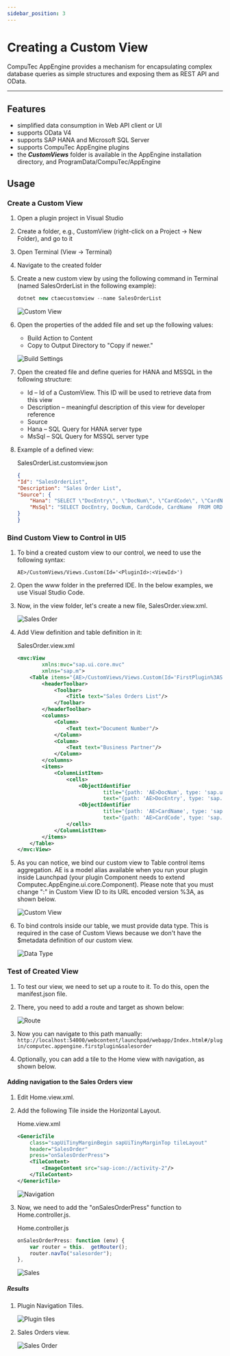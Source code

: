 ```yaml
---
sidebar_position: 3
---
```


# Creating a Custom View

CompuTec AppEngine provides a mechanism for encapsulating complex database queries as simple structures and exposing them as REST API and OData.

---

## Features

- simplified data consumption in Web API client or UI
- supports OData V4
- supports SAP HANA and Microsoft SQL Server
- supports CompuTec AppEngine plugins
- the <i>**CustomViews**</i> folder is available in the AppEngine installation directory, and ProgramData/CompuTec/AppEngine

## Usage

### Create a Custom View

1. Open a plugin project in Visual Studio
2. Create a folder, e.g., CustomView (right-click on a Project → New Folder), and go to it
3. Open Terminal (View → Terminal)
4. Navigate to the created folder
5. Create a new custom view by using the following command in Terminal (named SalesOrderList in the following example):

    ```javascript
    dotnet new ctaecustomview --name SalesOrderList
    ```

    ![Custom View](./media/creating-a-custom-view/custom-view-creating.webp)
6. Open the properties of the added file and set up the following values:

    - Build Action to Content
    - Copy to Output Directory to "Copy if newer."

    ![Build Settings](./media/creating-a-custom-view/build-settings.webp)
7. Open the created file and define queries for HANA and MSSQL in the following structure:

   - Id – Id of a CustomView. This ID will be used to retrieve data from this view
   - Description – meaningful description of this view for developer reference
   - Source
   - Hana – SQL Query for HANA server type
   - MsSql – SQL Query for MSSQL server type
8. Example of a defined view:

    SalesOrderList.customview.json

    ```json
    {
    "Id": "SalesOrderList",
    "Description": "Sales Order List",
    "Source": {
        "Hana": "SELECT \"DocEntry\", \"DocNum\", \"CardCode\", \"CardName\" FROM ORDR",
        "MsSql": "SELECT DocEntry, DocNum, CardCode, CardName  FROM ORDR"
    }
    }
    ```

### Bind Custom View to Control in UI5

1. To bind a created custom view to our control, we need to use the following syntax:

    ```text
    AE>/CustomViews/Views.Custom(Id='<PluginId>:<ViewId>')
    ```

2. Open the www folder in the preferred IDE. In the below examples, we use Visual Studio Code.
3. Now, in the view folder, let's create a new file, SalesOrder.view.xml.

    ![Sales Order](./media/creating-a-custom-view/sales-order-view-xml.webp)
4. Add View definition and table definition in it:

    SalesOrder.view.xml

    ```xml
    <mvc:View
            xmlns:mvc="sap.ui.core.mvc"
            xmlns="sap.m">
        <Table items="{AE>/CustomViews/Views.Custom(Id='FirstPlugin%3ASalesOrderList')}">
            <headerToolbar>
                <Toolbar>
                    <Title text="Sales Orders List"/>
                </Toolbar>
            </headerToolbar>
            <columns>
                <Column>
                    <Text text="Document Number"/>
                </Column>
                <Column>
                    <Text text="Business Partner"/>
                </Column>
            </columns>
            <items>
                <ColumnListItem>
                    <cells>
                        <ObjectIdentifier
                                title="{path: 'AE>DocNum', type: 'sap.ui.model.odata.type.Int32'}"
                                text="{path: 'AE>DocEntry', type: 'sap.ui.model.odata.type.Int32'}"/>
                        <ObjectIdentifier
                                title="{path: 'AE>CardName', type: 'sap.ui.model.odata.type.String'}"
                                text="{path: 'AE>CardCode', type: 'sap.ui.model.odata.type.String'}"/>
                    </cells>
                </ColumnListItem>
            </items>
        </Table>
    </mvc:View>
    ```

5. As you can notice, we bind our custom view to Table control items aggregation. AE is a model alias available when you run your plugin inside Launchpad (your plugin Component needs to extend Computec.AppEngine.ui.core.Component). Please note that you must change ":" in Custom View ID to its URL encoded version %3A, as shown below.

    ![Custom View](./media/creating-a-custom-view/custom-view-id.webp)
6. To bind controls inside our table, we must provide data type. This is required in the case of Custom Views because we don't have the $metadata definition of our custom view.

    ![Data Type](./media/creating-a-custom-view/data-type.webp)

### Test of Created View

1. To test our view, we need to set up a route to it. To do this, open the manifest.json file.
2. There, you need to add a route and target as shown below:

    ![Route](./media/creating-a-custom-view/route.webp)
3. Now you can navigate to this path manually: `http://localhost:54000/webcontent/launchpad/webapp/Index.html#/plugin/computec.appengine.firstplugin&salesorder`
4. Optionally, you can add a tile to the Home view with navigation, as shown below.

#### Adding navigation to the Sales Orders view

1. Edit Home.view.xml.
2. Add the following Tile inside the Horizontal Layout.

    Home.view.xml

    ```xml
    <GenericTile
        class="sapUiTinyMarginBegin sapUiTinyMarginTop tileLayout"
        header="SalesOrder"
        press="onSalesOrderPress">
        <TileContent>
            <ImageContent src="sap-icon://activity-2"/>
        </TileContent>
    </GenericTile>
    ```

    ![Navigation](./media/creating-a-custom-view/navigation.webp)
3. Now, we need to add the "onSalesOrderPress" function to Home.controller.js.

    Home.controller.js

    ```js
    onSalesOrderPress: function (env) {
        var router = this.  getRouter();
        router.navTo("salesorder");
    },
    ```

    ![Sales](./media/creating-a-custom-view/onSalesOrderPress-function.webp)

##### Results

1. Plugin Navigation Tiles.

    ![Plugin tiles](./media/creating-a-custom-view/plugin-tiles.webp)
2. Sales Orders view.

    ![Sales Order](./media/creating-a-custom-view/sales-orders-view.webp)
